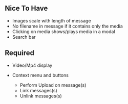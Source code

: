 ## Nice To Have

- Images scale with length of message
- No filename in message if it contains only the media
- Clicking on media shows/plays media in a modal
- Search bar

## Required

- Video/Mp4 display

- Context menu and buttons
  - Perform Upload on message(s)
  - Link messages(s)
  - Unlink messages(s)
